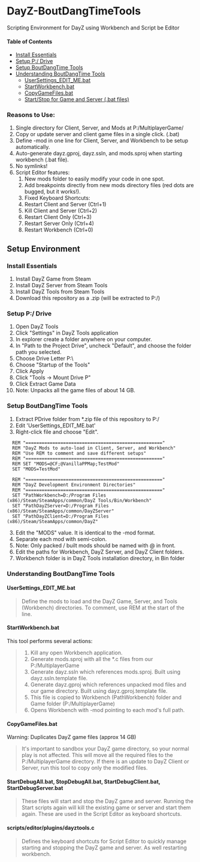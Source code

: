 
# DayZ-BoutDangTimeTools
Scripting Environment for DayZ using Workbench and Script be Editor

#### Table of Contents
 - [Install Essentials](#install)
 - [Setup P:/ Drive](#pdrive)
 - [Setup BoutDangTime Tools](#setupbdt)
 - [Understanding BoutDangTime Tools](#bdttools)
   - [UserSettings_EDIT_ME.bat](#usersettings)
   - [StartWorkbench.bat](#startworkbench)
   - [CopyGameFiles.bat](#copygamefiles)
   - [Start/Stop for Game and Server (.bat files)](#startstop)
   
 


### Reasons to Use:
 1. Single directory for Client, Server, and Mods at P:/MultiplayerGame/
   1. Copy or update server and client game files in a single click. (.bat)
 2. Define -mod in one line for Client, Server, and Workbench to be setup automatically. 
 3. Auto-generate dayz.gproj, dayz.ssln, and mods.sproj when starting workbench (.bat file). 
 4. No symlinks!
 5. Script Editor features:
    1. New mods folder to easily modify your code in one spot.
    2. Add breakpoints directly from new mods directory files (red dots are bugged, but it works!). 
    3. Fixed Keyboard Shortcuts:
      4. Restart Client and Server (Ctrl+1)
      5. Kill Client and Server (Ctrl+2)
      6. Restart Client Only (Ctrl+3)
      7. Restart Server Only (Ctrl+4) 
      8. Restart Workbench (Ctrl+0)

<a name="setup"/>

## Setup Environment

<a name="install"/>

### Install Essentials
 1. Install DayZ Game from Steam
 2. Install DayZ Server from Steam Tools
 3. Install DayZ Tools from Steam Tools
 4. Download this repository as a .zip (will be extracted to P:/)

<a name="pdrive"/>

### Setup P:/ Drive 
 1. Open DayZ Tools
 2. Click "Settings" in DayZ Tools application
   1. In explorer create a folder anywhere on your computer.
   2. In "Path to the Project Drive", uncheck "Default", and choose the folder path you selected.
   3. Choose Drive Letter P:\
   4. Choose "Startup of the Tools"
   5. Click Apply
 3. Click "Tools -> Mount Drive P"
 4. Click Extract Game Data
   1. Note: Unpacks all the game files of about 14 GB.

<a name="setupbdt"/>

### Setup BoutDangTime Tools

 1. Extract PDrive folder from *.zip file of this repository to P:/
 2. Edit 'UserSettings_EDIT_ME.bat'
   1. Right-click file and choose "Edit".
```
  REM "==================================================="
  REM "DayZ Mods to auto-load in Client, Server, and Workbench"
  REM "Use REM to comment and save different setups"
  REM "==================================================="
  REM SET "MODS=@CF;@VanillaPPMap;TestMod"
  SET "MODS=TestMod"

  REM "==================================================="
  REM "DayZ Development Environment Directories"
  REM "==================================================="
  SET "PathWorkbench=D:/Program Files (x86)/Steam/SteamApps/common/DayZ Tools/Bin/Workbench"
  SET "PathDayZServer=D:/Program Files (x86)/Steam/SteamApps/common/DayZServer"
  SET "PathDayZClient=D:/Program Files (x86)/Steam/SteamApps/common/DayZ"
```
 3. Edit the "MODS" value.  It is identical to the -mod format.  
   1. Separate each mod with semi-colon.
   2. Note: Only packed / built mods should be named with @ in front.
 4. Edit the paths for Workbench, DayZ Server, and DayZ Client folders.
   1. Workbench folder is in DayZ Tools installation directory, in Bin folder
    
<a name="bdttools"/>

### Understanding BoutDangTime Tools

<a name="usersettings"/>

#### UserSettings_EDIT_ME.bat
> Define the mods to load and the DayZ Game, Server, and Tools (Workbench) directories.
> To comment, use REM at the start of the line.

<a name="startworkbench"/>

#### StartWorkbench.bat
This tool performs several actions:
>  1. Kill any open Workbench application.
>  2. Generate mods.sproj with all the *.c files from our P:/MultiplayerGame
>  3. Generate dayz.ssln which references mods.sproj.  Built using dayz.ssln.template file.
>  4. Generate dayz.gproj which references unpacked mod files and our game directory. Built using dayz.gproj.template file.
>    1. This file is copied to Workbench (PathWorkbench) folder and Game folder (P:/MultiplayerGame)
>  5. Opens Workbench with -mod pointing to each mod's full path.
 
 <a name="copygamefiles"/>
 
#### CopyGameFiles.bat
Warning: Duplicates DayZ game files (approx 14 GB)
> It's important to sandbox your DayZ game directory, so your normal play is not affected.  This will move all the required files to the P:/MultiplayerGame directory.  If there is an update to DayZ Client or Server, run this tool to copy only the modified files.
  
 <a name="startstop"/>
 
#### StartDebugAll.bat, StopDebugAll.bat, StartDebugClient.bat, StartDebugServer.bat
> These files will start and stop the DayZ game and server.  Running the Start scripts again will kill the existing game or server and start them again.  These are used in the Script Editor as keyboard shortcuts.
  
  <a name="dayztools"/>
  
#### scripts/editor/plugins/dayztools.c
> Defines the keyboard shortcuts for Script Editor to quickly manage starting and stopping the DayZ game and server.  As well restarting workbench.


